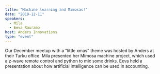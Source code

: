 ```yaml
---
title: "Machine learning and Mimosas!"
date: "2019-12-11"
speakers:
  - Mila
  - Eeva Rauramo
host: Anders Innovations
type: "event"
---
```


Our December meetup with a "little xmas" theme was hosted by Anders at their Turku office. Mila presented her Mimosa machine project, which used a z-wave remote control and python to mix some drinks. Eeva held a presentation about how artificial intelligence can be used in accounting.
